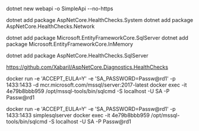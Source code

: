 dotnet new webapi -o SimpleApi --no-https

dotnet add package AspNetCore.HealthChecks.System
dotnet add package AspNetCore.HealthChecks.Network

dotnet add package Microsoft.EntityFrameworkCore.SqlServer
dotnet add package Microsoft.EntityFrameworkCore.InMemory

dotnet add package AspNetCore.HealthChecks.SqlServer

https://github.com/Xabaril/AspNetCore.Diagnostics.HealthChecks


docker run -e 'ACCEPT_EULA=Y' -e 'SA_PASSWORD=Passw@rd1' -p 1433:1433 -d mcr.microsoft.com/mssql/server:2017-latest
docker exec -it 4e79b8bbb959 /opt/mssql-tools/bin/sqlcmd -S localhost -U SA -P Passw@rd1

docker run -e 'ACCEPT_EULA=Y' -e 'SA_PASSWORD=Passw@rd1' -p 1433:1433 simplesqlserver
docker exec -it 4e79b8bbb959 /opt/mssql-tools/bin/sqlcmd -S localhost -U SA -P Passw@rd1